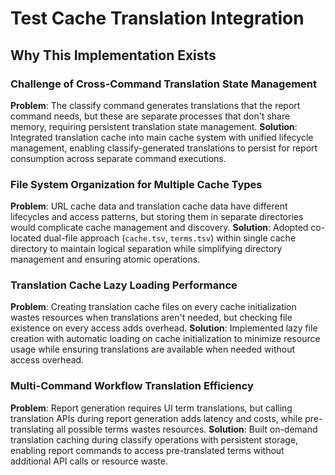 # Test Cache Translation Integration

## Why This Implementation Exists

### Challenge of Cross-Command Translation State Management
**Problem**: The classify command generates translations that the report command needs, but these are separate processes that don't share memory, requiring persistent translation state management.
**Solution**: Integrated translation cache into main cache system with unified lifecycle management, enabling classify-generated translations to persist for report consumption across separate command executions.

### File System Organization for Multiple Cache Types
**Problem**: URL cache data and translation cache data have different lifecycles and access patterns, but storing them in separate directories would complicate cache management and discovery.
**Solution**: Adopted co-located dual-file approach (`cache.tsv`, `terms.tsv`) within single cache directory to maintain logical separation while simplifying directory management and ensuring atomic operations.

### Translation Cache Lazy Loading Performance
**Problem**: Creating translation cache files on every cache initialization wastes resources when translations aren't needed, but checking file existence on every access adds overhead.
**Solution**: Implemented lazy file creation with automatic loading on cache initialization to minimize resource usage while ensuring translations are available when needed without access overhead.

### Multi-Command Workflow Translation Efficiency
**Problem**: Report generation requires UI term translations, but calling translation APIs during report generation adds latency and costs, while pre-translating all possible terms wastes resources.
**Solution**: Built on-demand translation caching during classify operations with persistent storage, enabling report commands to access pre-translated terms without additional API calls or resource waste.